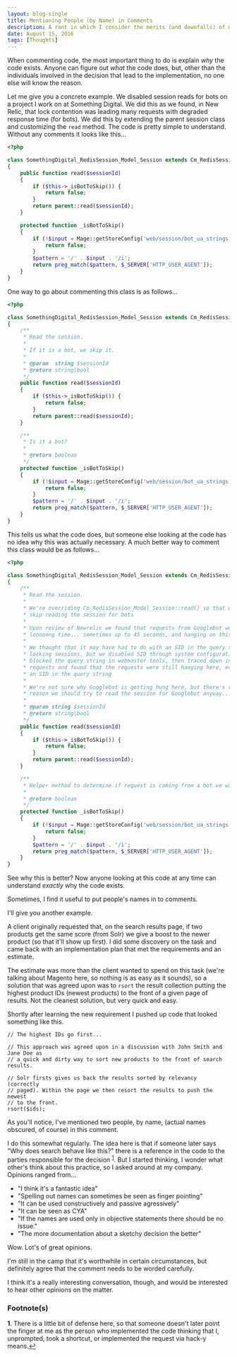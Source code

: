 ```yaml
---
layout: blog-single
title: Mentioning People (by Name) in Comments
description: A rant in which I consider the merits (and downfalls) of mentioning people, by name, in source code comments
date: August 15, 2016
tags: [Thoughts]
---
```


When commenting code, the most important thing to do is explain *why* the code exists. Anyone can figure out *what* the code does, but, other than the individuals involved in the decision that lead to the implementation, no one else will know the reason. 

<!-- excerpt_separator -->

Let me give you a concrete example. We disabled session reads for bots on a project I work on at Something Digital. We did this as we found, in New Relic, that lock contention was leading many requests with degraded response time (for bots). We did this by extending the parent session class and customizing the `read` method. The code is pretty simple to understand. Without any comments it looks like this...

```php
<?php

class SomethingDigital_RedisSession_Model_Session extends Cm_RedisSession_Model_Session
{
    public function read($sessionId)
    {
        if ($this->_isBotToSkip()) {
            return false;
        }
        return parent::read($sessionId);
    }

    protected function _isBotToSkip()
    {
        if (!$input = Mage::getStoreConfig('web/session/bot_ua_strings')) {
            return false;
        }
        $pattern = '/' . $input . '/i';
        return preg_match($pattern, $_SERVER['HTTP_USER_AGENT']);
    }
}
```

One way to go about commenting this class is as follows...

```php
<?php

class SomethingDigital_RedisSession_Model_Session extends Cm_RedisSession_Model_Session
{
    /**
     * Read the session.
     *
     * If it is a bot, we skip it.
     *
     * @param  string $sessionId
     * @return string|bool
     */
    public function read($sessionId)
    {
        if ($this->_isBotToSkip()) {
            return false;
        }
        return parent::read($sessionId);
    }

    /**
     * Is it a bot?
     *
     * @return boolean
     */
    protected function _isBotToSkip()
    {
        if (!$input = Mage::getStoreConfig('web/session/bot_ua_strings')) {
            return false;
        }
        $pattern = '/' . $input . '/i';
        return preg_match($pattern, $_SERVER['HTTP_USER_AGENT']);
    }
}
```

This tells us what the code does, but someone else looking at the code has no idea why this was actually necessary. A much better way to comment this class would be as follows...

```php
<?php

class SomethingDigital_RedisSession_Model_Session extends Cm_RedisSession_Model_Session
{
    /**
     * Read the session.
     *
     * We're overriding Cm_RedisSession_Model_Session::read() so that we can
     * skip reading the session for bots
     *
     * Upon review of Newrelic we found that requests from Googlebot were taking
     * looooong time... sometimes up to 45 seconds, and hanging on this method.
     *
     * We thought that it may have had to do with an SID in the query string
     * locking sessions, but we disabled SID through system configuration, and
     * blocked the query string in webmaster tools, then traced down individual
     * requests and found that the requests were still hanging here, even without
     * an SID in the query string
     *
     * We're not sure why Googlebot is getting hung here, but there's really no
     * reason we should try to read the session for Googlebot anyway...
     *
     * @param string $sessionId
     * @return string|bool
     */
    public function read($sessionId)
    {
        if ($this->_isBotToSkip()) {
            return false;
        }
        return parent::read($sessionId);
    }

    /**
     * Helper method to determine if request is coming from a bot we want to skip
     *
     * @return boolean
     */
    protected function _isBotToSkip()
    {
        if (!$input = Mage::getStoreConfig('web/session/bot_ua_strings')) {
            return false;
        }
        $pattern = '/' . $input . '/i';
        return preg_match($pattern, $_SERVER['HTTP_USER_AGENT']);
    }
}
```

See why this is better? Now anyone looking at this code at any time can understand *exactly* why the code exists.

Sometimes, I find it useful to put people's names in to comments.

I'll give you another example.

A client originally requested that, on the search results page, if two products get the same score (from Solr) we give a boost to the newer product (so that it'll show up first). I did some discovery on the task and came back with an implementation plan that met the requirements and an estimate.

The estimate was more than the client wanted to spend on this task (we're talking about Magento here, so nothing is as easy as it sounds), so a solution that was agreed upon was to `rsort` the result collection putting the highest product IDs (newest products) to the front of a given page of results. Not the cleanest solution, but very quick and easy.

Shortly after learning the new requirement I pushed up code that looked something like this.

```php?start_inline=1
// The highest IDs go first...

// This approach was agreed upon in a discussion with John Smith and Jane Doe as
// a quick and dirty way to sort new products to the front of search results.

// Solr firsts gives us back the results sorted by relevancy (correctly
// paged). Within the page we then resort the results to push the newest
// to the front.
rsort($ids);
```

As you'll notice, I've mentioned two people, by name, (actual names obscured, of course) in this comment.

I do this somewhat regularly. The idea here is that if someone later says "Why does search behave like this?" there is a reference in the code to the parties responsible for the decision <sup style="display: inline-block" id="a1">[1](#f1)</sup>. But I started thinking, I wonder what other's think about this practice, so I asked around at my company. Opinions ranged from...

- "I think it's a fantastic idea"
- "Spelling out names can sometimes be seen as finger pointing"
- "It can be used constructively and passive agressively"
- "It can be seen as CYA"
- "If the names are used only in objective statements there should be no issue."
- "The more documentation about a sketchy decision the better"

Wow. Lot's of great opinions.

I'm still in the camp that it's worthwhile in certain circumstances, but definitely agree that the comment needs to be worded carefully.

I think it's a really interesting conversation, though, and would be interested to hear other opinions on the matter.

### Footnote(s)

<b id="f1">1</b>. There is a little bit of defense here, so that someone doesn't later point the finger at me as the person who implemented the code thinking that I, unprompted, took a shortcut, or implemented the request via hack-y means.[↩](#a1)
